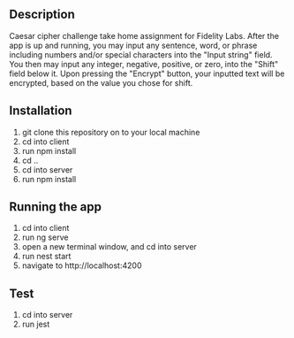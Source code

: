 ## Description

Caesar cipher challenge take home assignment for Fidelity Labs. After the app is up and running, you may input any sentence, word, or phrase including numbers and/or special characters into the "Input string" field. You then may input any integer, negative, positive, or zero, into the "Shift" field below it. Upon pressing the "Encrypt" button, your inputted text will be encrypted, based on the value you chose for shift. 

## Installation

1. git clone this repository on to your local machine
2. cd into client
3. run npm install
4. cd ..
5. cd into server
6. run npm install

## Running the app

1. cd into client
2. run ng serve
3. open a new terminal window, and cd into server
4. run nest start
5. navigate to http://localhost:4200

## Test

1. cd into server
2. run jest